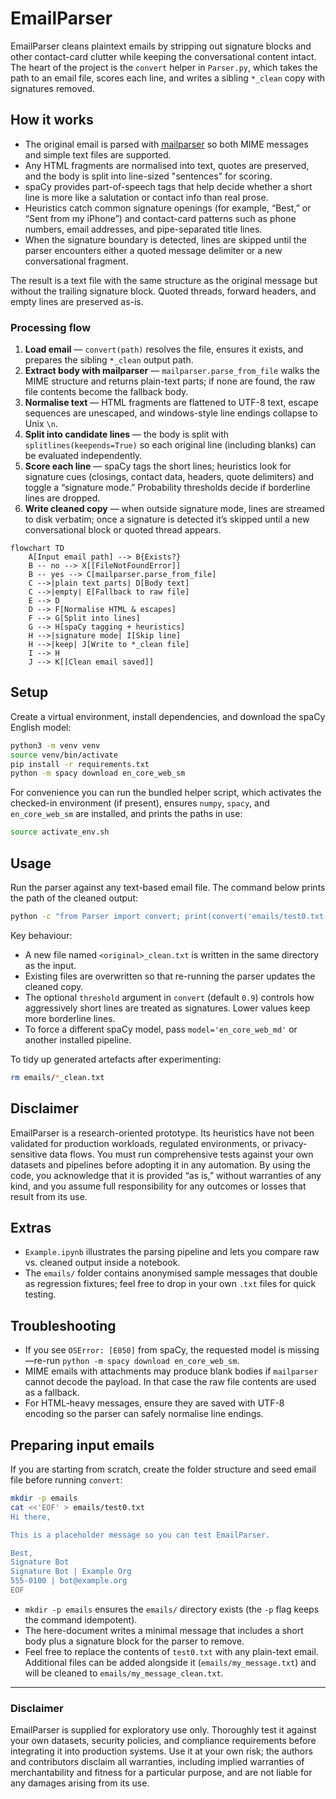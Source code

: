 # EmailParser

EmailParser cleans plaintext emails by stripping out signature blocks and other contact-card clutter while keeping the conversational content intact. The heart of the project is the `convert` helper in `Parser.py`, which takes the path to an email file, scores each line, and writes a sibling `*_clean` copy with signatures removed.

## How it works

- The original email is parsed with [mailparser](https://github.com/SpamScope/mail-parser) so both MIME messages and simple text files are supported.
- Any HTML fragments are normalised into text, quotes are preserved, and the body is split into line-sized "sentences" for scoring.
- spaCy provides part-of-speech tags that help decide whether a short line is more like a salutation or contact info than real prose.
- Heuristics catch common signature openings (for example, “Best,” or “Sent from my iPhone”) and contact-card patterns such as phone numbers, email addresses, and pipe-separated title lines.
- When the signature boundary is detected, lines are skipped until the parser encounters either a quoted message delimiter or a new conversational fragment.

The result is a text file with the same structure as the original message but without the trailing signature block. Quoted threads, forward headers, and empty lines are preserved as-is.

### Processing flow

1. **Load email** — `convert(path)` resolves the file, ensures it exists, and prepares the sibling `*_clean` output path.
2. **Extract body with mailparser** — `mailparser.parse_from_file` walks the MIME structure and returns plain-text parts; if none are found, the raw file contents become the fallback body.
3. **Normalise text** — HTML fragments are flattened to UTF-8 text, escape sequences are unescaped, and windows-style line endings collapse to Unix `\n`.
4. **Split into candidate lines** — the body is split with `splitlines(keepends=True)` so each original line (including blanks) can be evaluated independently.
5. **Score each line** — spaCy tags the short lines; heuristics look for signature cues (closings, contact data, headers, quote delimiters) and toggle a “signature mode.” Probability thresholds decide if borderline lines are dropped.
6. **Write cleaned copy** — when outside signature mode, lines are streamed to disk verbatim; once a signature is detected it’s skipped until a new conversational block or quoted thread appears.

```mermaid
flowchart TD
	A[Input email path] --> B{Exists?}
	B -- no --> X[[FileNotFoundError]]
	B -- yes --> C[mailparser.parse_from_file]
	C -->|plain text parts| D[Body text]
	C -->|empty| E[Fallback to raw file]
	E --> D
	D --> F[Normalise HTML & escapes]
	F --> G[Split into lines]
	G --> H[spaCy tagging + heuristics]
	H -->|signature mode| I[Skip line]
	H -->|keep| J[Write to *_clean file]
	I --> H
	J --> K[[Clean email saved]]
```

## Setup

Create a virtual environment, install dependencies, and download the spaCy English model:

```bash
python3 -m venv venv
source venv/bin/activate
pip install -r requirements.txt
python -m spacy download en_core_web_sm
```

For convenience you can run the bundled helper script, which activates the checked-in environment (if present), ensures `numpy`, `spacy`, and `en_core_web_sm` are installed, and prints the paths in use:

```bash
source activate_env.sh
```

## Usage

Run the parser against any text-based email file. The command below prints the path of the cleaned output:

```bash
python -c "from Parser import convert; print(convert('emails/test0.txt'))"
```

Key behaviour:

- A new file named `<original>_clean.txt` is written in the same directory as the input.
- Existing files are overwritten so that re-running the parser updates the cleaned copy.
- The optional `threshold` argument in `convert` (default `0.9`) controls how aggressively short lines are treated as signatures. Lower values keep more borderline lines.
- To force a different spaCy model, pass `model='en_core_web_md'` or another installed pipeline.

To tidy up generated artefacts after experimenting:

```bash
rm emails/*_clean.txt
```

## Disclaimer

EmailParser is a research-oriented prototype. Its heuristics have not been validated for production workloads, regulated environments, or privacy-sensitive data flows. You must run comprehensive tests against your own datasets and pipelines before adopting it in any automation. By using the code, you acknowledge that it is provided “as is,” without warranties of any kind, and you assume full responsibility for any outcomes or losses that result from its use.

## Extras

- `Example.ipynb` illustrates the parsing pipeline and lets you compare raw vs. cleaned output inside a notebook.
- The `emails/` folder contains anonymised sample messages that double as regression fixtures; feel free to drop in your own `.txt` files for quick testing.

## Troubleshooting

- If you see `OSError: [E050]` from spaCy, the requested model is missing—re-run `python -m spacy download en_core_web_sm`.
- MIME emails with attachments may produce blank bodies if `mailparser` cannot decode the payload. In that case the raw file contents are used as a fallback.
- For HTML-heavy messages, ensure they are saved with UTF-8 encoding so the parser can safely normalise line endings.

## Preparing input emails

If you are starting from scratch, create the folder structure and seed email file before running `convert`:

```bash
mkdir -p emails
cat <<'EOF' > emails/test0.txt
Hi there,

This is a placeholder message so you can test EmailParser.

Best,
Signature Bot
Signature Bot | Example Org
555-0100 | bot@example.org
EOF
```

- `mkdir -p emails` ensures the `emails/` directory exists (the `-p` flag keeps the command idempotent).
- The here-document writes a minimal message that includes a short body plus a signature block for the parser to remove.
- Feel free to replace the contents of `test0.txt` with any plain-text email. Additional files can be added alongside it (`emails/my_message.txt`) and will be cleaned to `emails/my_message_clean.txt`.

---

### Disclaimer

EmailParser is supplied for exploratory use only. Thoroughly test it against your own datasets, security policies, and compliance requirements before integrating it into production systems. Use it at your own risk; the authors and contributors disclaim all warranties, including implied warranties of merchantability and fitness for a particular purpose, and are not liable for any damages arising from its use.
